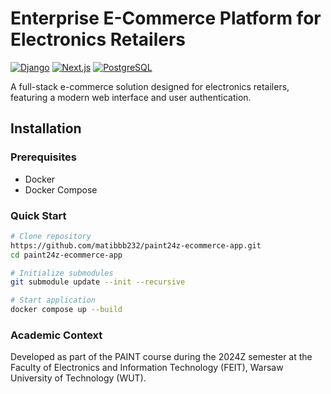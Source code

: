 # Enterprise E-Commerce Platform for Electronics Retailers

[![Django](https://img.shields.io/badge/Django-092E20?style=flat&logo=django&logoColor=white)](https://www.djangoproject.com/)
[![Next.js](https://img.shields.io/badge/Next.js-000000?style=flat&logo=next.js&logoColor=white)](https://nextjs.org/)
[![PostgreSQL](https://img.shields.io/badge/PostgreSQL-316192?style=flat&logo=postgresql&logoColor=white)](https://www.postgresql.org/)

A full-stack e-commerce solution designed for electronics retailers, featuring a modern web interface and user authentication.


## Installation

### Prerequisites
- Docker
- Docker Compose

### Quick Start
```sh
# Clone repository
https://github.com/matibbb232/paint24z-ecommerce-app.git
cd paint24z-ecommerce-app

# Initialize submodules
git submodule update --init --recursive

# Start application
docker compose up --build
```

### Academic Context
Developed as part of the PAINT course during the 2024Z semester at the Faculty of Electronics and Information Technology (FEIT), Warsaw University of Technology (WUT).